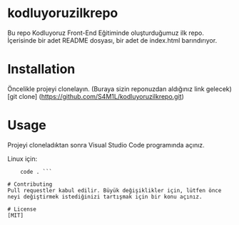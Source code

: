 # kodluyoruzilkrepo
Bu repo Kodluyoruz Front-End Eğitiminde oluşturduğumuz ilk repo. İçerisinde bir adet README dosyası, bir adet de index.html barındırıyor.

# Installation
Öncelikle projeyi clonelayın. (Buraya sizin reponuzdan aldığınız link gelecek)
[git clone] (https://github.com/S4M1L/kodluyoruzilkrepo.git)

# Usage
Projeyi cloneladıktan sonra Visual Studio Code programında açınız.

Linux için:
```  cd kodluyoruzilkrepo
    code . ```
    
# Contributing
Pull requestler kabul edilir. Büyük değişiklikler için, lütfen önce neyi değiştirmek istediğinizi tartışmak için bir konu açınız.

# License
[MIT]
    
    
